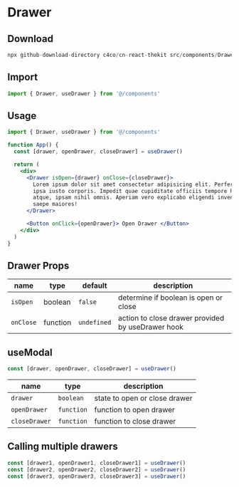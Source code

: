 # Drawer

## Download

```c
npx github-download-directory c4co/cn-react-thekit src/components/Drawer
```

## Import

```jsx
import { Drawer, useDrawer } from '@/components'
```

## Usage

```jsx
import { Drawer, useDrawer } from '@/components'

function App() {
  const [drawer, openDrawer, closeDrawer] = useDrawer()

  return (
    <div>
      <Drawer isOpen={drawer} onClose={closeDrawer}>
        Lorem ipsum dolor sit amet consectetur adipisicing elit. Perferendis
        ipsa iusto corporis. Impedit quae cupiditate officiis tempore harum hic
        atque, ipsam nihil omnis. Aperiam vero explicabo eligendi inventore
        saepe maiores!
      </Drawer>

      <Button onClick={openDrawer}> Open Drawer </Button>
    </div>
  )
}
```

## Drawer Props

| name      | type     | default     | description                                       |
| --------- | -------- | ----------- | ------------------------------------------------- |
| `isOpen`  | boolean  | `false`     | determine if boolean is open or close             |
| `onClose` | function | `undefined` | action to close drawer provided by useDrawer hook |

## useModal

```javascript
const [drawer, openDrawer, closeDrawer] = useDrawer()
```

| name          | type       | description                   |
| ------------- | ---------- | ----------------------------- |
| `drawer`      | `boolean`  | state to open or close drawer |
| `openDrawer`  | `function` | function to open drawer       |
| `closeDrawer` | `function` | function to close drawer      |

## Calling multiple drawers

```javascript
const [drawer1, openDrawer1, closeDrawer1] = useDrawer()
const [drawer2, openDrawer2, closeDrawer2] = useDrawer()
const [drawer3, openDrawer3, closeDrawer3] = useDrawer()
```
